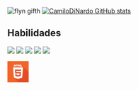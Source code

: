 
![flyn gifth](https://user-images.githubusercontent.com/94394836/167641982-c3e4750f-6db4-4bca-8885-269fe6c7aa7a.gif)
[![CamiloDiNardo GitHub stats](https://github-readme-stats.vercel.app/api?username=CamiloDiNardo)](https://github.com/anuraghazra/github-readme-stats)

## Habilidades

<p>
<img width="48" src="hhttps:/raw.githubusercontent.com/CamiloDiNardo/CamiloDiNardo/main/img/html5.png"> 
<img width="48" src="https://raw.githubusercontent.com/CamiloDiNardo/CamiloDiNardo/main/img/css3.png"> 
<img width="48" src="https://raw.githubusercontent.com/CamiloDiNardo/CamiloDiNardo/main/img/js.png">
<img width="48" src="https://raw.githubusercontent.com/CamiloDiNardo/CamiloDiNardo/main/img/react.png">
<img width="48" src="https://raw.githubusercontent.com/CamiloDiNardo/CamiloDiNardo/main/img/git.png">
</p>
<img width="48" src="https://raw.githubusercontent.com/neduardoaguirre/neduardoaguirre/master/img/html5.png">
